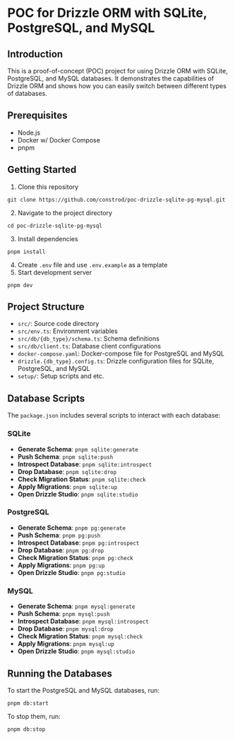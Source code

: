 # POC for Drizzle ORM with SQLite, PostgreSQL, and MySQL

## Introduction

This is a proof-of-concept (POC) project for using Drizzle ORM with SQLite, PostgreSQL, and MySQL databases. It demonstrates the capabilities of Drizzle ORM and shows how you can easily switch between different types of databases.

## Prerequisites

- Node.js
- Docker w/ Docker Compose
- pnpm

## Getting Started

1. Clone this repository

```
git clone https://github.com/constrod/poc-drizzle-sqlite-pg-mysql.git
```

2. Navigate to the project directory

```
cd poc-drizzle-sqlite-pg-mysql
```

3. Install dependencies

```
pnpm install
```

4. Create `.env` file and use `.env.example` as a template
5. Start development server

```
pnpm dev
```

## Project Structure

- `src/`: Source code directory
- `src/env.ts`: Environment variables
- `src/db/{db_type}/schema.ts`: Schema definitions
- `src/db/client.ts`: Database client configurations
- `docker-compose.yaml`: Docker-compose file for PostgreSQL and MySQL
- `drizzle.{db_type}.config.ts`: Drizzle configuration files for SQLite, PostgreSQL, and MySQL
- `setup/`: Setup scripts and etc.

## Database Scripts

The `package.json` includes several scripts to interact with each database:

### SQLite

- **Generate Schema**: `pnpm sqlite:generate`
- **Push Schema**: `pnpm sqlite:push`
- **Introspect Database**: `pnpm sqlite:introspect`
- **Drop Database**: `pnpm sqlite:drop`
- **Check Migration Status**: `pnpm sqlite:check`
- **Apply Migrations**: `pnpm sqlite:up`
- **Open Drizzle Studio**: `pnpm sqlite:studio`

### PostgreSQL

- **Generate Schema**: `pnpm pg:generate`
- **Push Schema**: `pnpm pg:push`
- **Introspect Database**: `pnpm pg:introspect`
- **Drop Database**: `pnpm pg:drop`
- **Check Migration Status**: `pnpm pg:check`
- **Apply Migrations**: `pnpm pg:up`
- **Open Drizzle Studio**: `pnpm pg:studio`

### MySQL

- **Generate Schema**: `pnpm mysql:generate`
- **Push Schema**: `pnpm mysql:push`
- **Introspect Database**: `pnpm mysql:introspect`
- **Drop Database**: `pnpm mysql:drop`
- **Check Migration Status**: `pnpm mysql:check`
- **Apply Migrations**: `pnpm mysql:up`
- **Open Drizzle Studio**: `pnpm mysql:studio`

## Running the Databases

To start the PostgreSQL and MySQL databases, run:

```
pnpm db:start
```

To stop them, run:

```
pnpm db:stop
```
